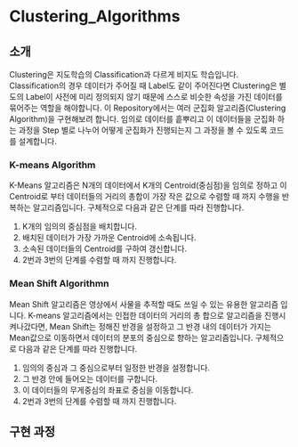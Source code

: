 # Clustering_Algorithms

## 소개
Clustering은 지도학습의 Classification과 다르게 비지도 학습입니다. Classification의 경우 데이터가 주어질 때 Label도 같이 주어진다면 Clustering은 별도의 Label이 사전에 미리 정의되지 않기 때문에 스스로 비슷한 속성을 가진 데이터를 묶어주는 역할을 해야합니다. 이 Repository에서는 여러 군집화 알고리즘(Clustering Algorithm)을 구현해보려 합니다. 임의로 데이터를 흩뿌리고 이 데이터들을 군집화 하는 과정을 Step 별로 나누어 어떻게 군집화가 진행되는지 그 과정을 볼 수 있도록 코드를 설계합니다.
 
### K-means Algorithm
K-Means 알고리즘은 N개의 데이터에서 K개의 Centroid(중심점)을 임의로 정하고 이 Centroid로 부터 데이터들의 거리의 총합이 가장 작은 값으로 수렴할 때 까지 수행을 반복하는 알고리즘입니다. 구체적으로 다음과 같은 단계를 따라 진행합니다.

1. K개의 임의의 중심점을 배치합니다.
2. 배치된 데이터가 가장 가까운 Centroid에 소속됩니다.
3. 소속된 데이터들의 Centroid를 구하여 갱신합니다.
4. 2번과 3번의 단계를 수렴할 때 까지 진행합니다.

### Mean Shift Algorithmn
Mean Shift 알고리즘은 영상에서 사물을 추적할 때도 쓰일 수 있는 유용한 알고리즘 입니다. K-means 알고리즘에서는 인접한 데이터의 거리의 총 합으로 알고리즘을 진행시켜나갔다면, Mean Shift는 정해진 반경을 설정하고 그 반경 내의 데이터가 가지는 Mean값으로 이동하면서 데이터의 분포의 중심으로 향하는 알고리즘입니다. 구체적으로 다음과 같은 단계를 따라 진행합니다.

1. 임의의 중심과 그 중심으로부터 일정한 반경을 설정합니다. 
2. 그 반경 안에 들어오는 데이터를 구합니다.
3. 이 데이터들의 무게중심의 좌표로 중심을 이동합니다.
4. 2번과 3번의 단계를 수렴할 때 까지 진행합니다.

## 구현 과정 
